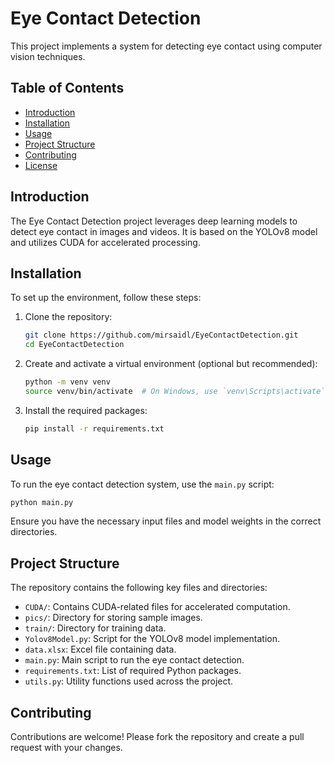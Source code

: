 # Eye Contact Detection

This project implements a system for detecting eye contact using computer vision techniques.

## Table of Contents
- [Introduction](#introduction)
- [Installation](#installation)
- [Usage](#usage)
- [Project Structure](#project-structure)
- [Contributing](#contributing)
- [License](#license)

## Introduction
The Eye Contact Detection project leverages deep learning models to detect eye contact in images and videos. It is based on the YOLOv8 model and utilizes CUDA for accelerated processing.

## Installation
To set up the environment, follow these steps:

1. Clone the repository:
    ```bash
    git clone https://github.com/mirsaidl/EyeContactDetection.git
    cd EyeContactDetection
    ```

2. Create and activate a virtual environment (optional but recommended):
    ```bash
    python -m venv venv
    source venv/bin/activate  # On Windows, use `venv\Scripts\activate`
    ```

3. Install the required packages:
    ```bash
    pip install -r requirements.txt
    ```

## Usage
To run the eye contact detection system, use the `main.py` script:

```bash
python main.py
```

Ensure you have the necessary input files and model weights in the correct directories.

## Project Structure
The repository contains the following key files and directories:

- `CUDA/`: Contains CUDA-related files for accelerated computation.
- `pics/`: Directory for storing sample images.
- `train/`: Directory for training data.
- `Yolov8Model.py`: Script for the YOLOv8 model implementation.
- `data.xlsx`: Excel file containing data.
- `main.py`: Main script to run the eye contact detection.
- `requirements.txt`: List of required Python packages.
- `utils.py`: Utility functions used across the project.

## Contributing
Contributions are welcome! Please fork the repository and create a pull request with your changes.
